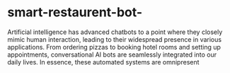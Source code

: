 # smart-restaurent-bot-
Artificial intelligence has advanced chatbots to a point where they closely mimic human interaction, leading to their widespread presence in various applications. From ordering pizzas to booking hotel rooms and setting up appointments, conversational AI bots are seamlessly integrated into our daily lives. In essence, these automated systems are omnipresent
